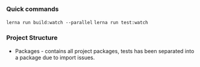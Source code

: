 
### Quick commands

`lerna run build:watch --parallel`
`lerna run test:watch`


### Project Structure

- Packages - contains all project packages, tests has been separated into a package due to import issues.